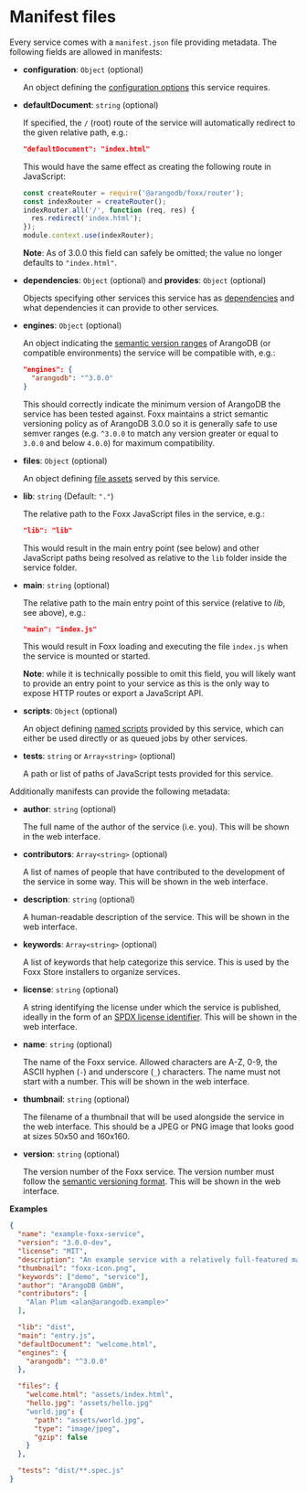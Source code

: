 Manifest files
==============

Every service comes with a `manifest.json` file providing metadata. The following fields are allowed in manifests:

* **configuration**: `Object` (optional)

  An object defining the [configuration options](Configuration.md) this service requires.
  <!-- TODO: examples -->

* **defaultDocument**: `string` (optional)

  If specified, the `/` (root) route of the service will automatically redirect to the given relative path, e.g.:

  ```json
  "defaultDocument": "index.html"
  ```

  This would have the same effect as creating the following route in JavaScript:

  ```js
  const createRouter = require('@arangodb/foxx/router');
  const indexRouter = createRouter();
  indexRouter.all('/', function (req, res) {
    res.redirect('index.html');
  });
  module.context.use(indexRouter);
  ```

  **Note**: As of 3.0.0 this field can safely be omitted; the value no longer defaults to `"index.html"`.

* **dependencies**: `Object` (optional) and **provides**: `Object` (optional)

  Objects specifying other services this service has as [dependencies](Dependencies.md) and what dependencies it can provide to other services.
  <!-- TODO: examples -->

* **engines**: `Object` (optional)

  An object indicating the [semantic version ranges](http://semver.org) of ArangoDB (or compatible environments) the service will be compatible with, e.g.:

  ```json
  "engines": {
    "arangodb": "^3.0.0"
  }
  ```

  This should correctly indicate the minimum version of ArangoDB the service has been tested against. Foxx maintains a strict semantic versioning policy as of ArangoDB 3.0.0 so it is generally safe to use semver ranges (e.g. `^3.0.0` to match any version greater or equal to `3.0.0` and below `4.0.0`) for maximum compatibility.

* **files**: `Object` (optional)

  An object defining [file assets](Assets.md) served by this service.

* **lib**: `string` (Default: `"."`)

  The relative path to the Foxx JavaScript files in the service, e.g.:

  ```json
  "lib": "lib"
  ```

  This would result in the main entry point (see below) and other JavaScript paths being resolved as relative to the `lib` folder inside the service folder.

* **main**: `string` (optional)

  The relative path to the main entry point of this service (relative to *lib*, see above), e.g.:

  ```json
  "main": "index.js"
  ```

  This would result in Foxx loading and executing the file `index.js` when the service is mounted or started.

  **Note**: while it is technically possible to omit this field, you will likely want to provide an entry point to your service as this is the only way to expose HTTP routes or export a JavaScript API.

* **scripts**: `Object` (optional)

  An object defining [named scripts](Scripts.md) provided by this service, which can either be used directly or as queued jobs by other services.

* **tests**: `string` or `Array<string>` (optional)

  A path or list of paths of JavaScript tests provided for this service. <!-- TODO link to Testing.md -->

Additionally manifests can provide the following metadata:

* **author**: `string` (optional)

  The full name of the author of the service (i.e. you). This will be shown in the web interface.

* **contributors**: `Array<string>` (optional)

  A list of names of people that have contributed to the development of the service in some way. This will be shown in the web interface.

* **description**: `string` (optional)

  A human-readable description of the service. This will be shown in the web interface.

* **keywords**: `Array<string>` (optional)

  A list of keywords that help categorize this service. This is used by the Foxx Store installers to organize services.

* **license**: `string` (optional)

  A string identifying the license under which the service is published, ideally in the form of an [SPDX license identifier](https://spdx.org/licenses). This will be shown in the web interface.

* **name**: `string` (optional)

  The name of the Foxx service. Allowed characters are A-Z, 0-9, the ASCII hyphen (`-`) and underscore (`_`) characters. The name must not start with a number. This will be shown in the web interface.

* **thumbnail**: `string` (optional)

  The filename of a thumbnail that will be used alongside the service in the web interface. This should be a JPEG or PNG image that looks good at sizes 50x50 and 160x160.

* **version**: `string` (optional)

  The version number of the Foxx service. The version number must follow the [semantic versioning format](http://semver.org). This will be shown in the web interface.

**Examples**

```json
{
  "name": "example-foxx-service",
  "version": "3.0.0-dev",
  "license": "MIT",
  "description": "An example service with a relatively full-featured manifest.",
  "thumbnail": "foxx-icon.png",
  "keywords": ["demo", "service"],
  "author": "ArangoDB GmbH",
  "contributors": [
    "Alan Plum <alan@arangodb.example>"
  ],

  "lib": "dist",
  "main": "entry.js",
  "defaultDocument": "welcome.html",
  "engines": {
    "arangodb": "^3.0.0"
  },

  "files": {
    "welcome.html": "assets/index.html",
    "hello.jpg": "assets/hello.jpg"
    "world.jpg": {
      "path": "assets/world.jpg",
      "type": "image/jpeg",
      "gzip": false
    }
  },

  "tests": "dist/**.spec.js"
}
```
